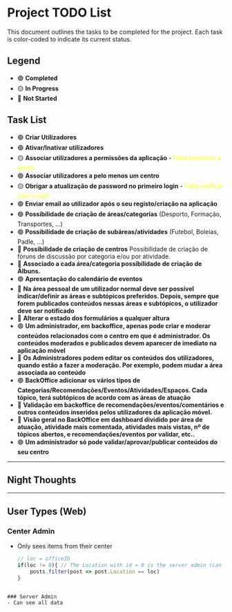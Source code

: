 # Project TODO List

This document outlines the tasks to be completed for the project. Each task is color-coded to indicate its current status.

## Legend
- 🟢 **Completed**
- 🟡 **In Progress**
- 🔴 **Not Started**

## Task List

- 🟢 **Criar Utilizadores**
- 🟢 **Ativar/Inativar utilizadores**
- 🟡 **Associar utilizadores a permissões da aplicação** - <span style="color:yellow">Falta promover a admin</span>
- 🟢 **Associar utilizadores a pelo menos um centro**
- 🟡 **Obrigar a atualização de password no primeiro login** - <span style="color:yellow">Falta verificar com o prof</span>
- 🟢 **Enviar email ao utilizador após o seu registo/criação na aplicação**
- 🟢 **Possibilidade de criação de áreas/categorias** (Desporto, Formação, Transportes, ...)
- 🟢 **Possibilidade de criação de subáreas/atividades** (Futebol, Boleias, Padle, ...)
- 🔴 **Possibilidade de criação de centros** Possibilidade de criação de fóruns de discussão por categoria e/ou por atividade.
- 🔴 **Associado a cada área/categoria possibilidade de criação de Álbuns.**
- 🟢 **Apresentação do calendário de eventos**
- 🔴 **Na área pessoal de um utilizador normal deve ser possível indicar/definir as áreas e subtópicos preferidos. Depois, sempre que forem publicados conteúdos nessas áreas e subtópicos, o utilizador deve ser notificado**
- 🔴 **Alterar o estado dos formulários a qualquer altura**
- 🟢 **Um administrador, em backoffice, apenas pode criar e moderar conteúdos relacionados com o centro em que é administrador. Os conteúdos moderados e publicados devem aparecer de imediato na aplicação móvel**
- 🔴 **Os Administradores podem editar os conteúdos dos utilizadores, quando estão a fazer a moderação. Por exemplo, podem mudar a área associada ao conteúdo**
- 🟢 **BackOffice adicionar os vários tipos de Categorias/Recomendações/Eventos/Atividades/Espaços. Cada tópico, terá subtópicos de acordo com as áreas de atuação**
- 🔴 **Validação em backoffice de recomendações/eventos/comentários e outros conteúdos inseridos pelos utilizadores da aplicação móvel.**
- 🔴 **Visão geral no BackOffice em dashboard dividido por área de atuação, atividade mais comentada, atividades mais vistas, nº de tópicos abertos, e recomendações/eventos por validar, etc..**
- 🟢 **Um administrador só pode validar/aprovar/publicar conteúdos do seu centro**

---

## Night Thoughts

---

## User Types (Web)

### Center Admin
- Only sees items from their center
  ```js
  // loc = officeID
  if(loc != 0){ // The Location with id = 0 is the server admin (can see all data)
      posts.filter(post => post.Location == loc)
  }

```

### Server Admin
- Can see all data